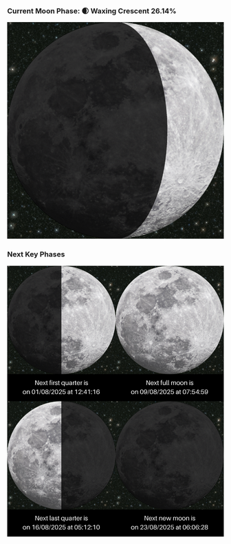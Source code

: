 ### Current Moon Phase: 🌒 Waxing Crescent 26.14%
![Moon Phase](moonphase.png)
### Next Key Phases
![Gallery](gallery.png)